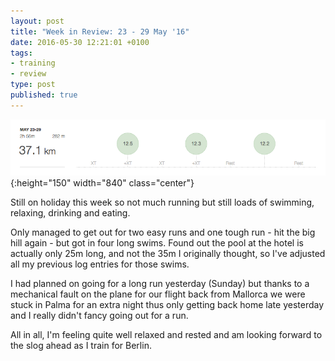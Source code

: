 ```yaml
---
layout: post
title: "Week in Review: 23 - 29 May '16"
date: 2016-05-30 12:21:01 +0100
tags:
- training
- review
type: post
published: true
---
```


![Week in Review: 23 - 29 May '16](/img/week-in-review-23-29May16.png){:height="150" width="840" class="center"}

Still on holiday this week so not much running but still loads of swimming, relaxing, drinking and eating.

Only managed to get out for two easy runs and one tough run - hit the big hill again - but got in four long swims.
Found out the pool at the hotel is actually only 25m long, and not the 35m I originally thought, so I've adjusted all my previous log entries for those swims.

I had planned on going for a long run yesterday (Sunday) but thanks to a mechanical fault on the plane for our flight back from Mallorca we were stuck in Palma for an extra night thus only getting back home late yesterday and I really didn't fancy going out for a run.

All in all, I'm feeling quite well relaxed and rested and am looking forward to the slog ahead as I train for Berlin.
